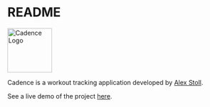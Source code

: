 # README
<a href="https://www.heroku.com"><img src="https://lh3.googleusercontent.com/MDvTCCNuSxPK94jQWOIYgi5oz1GUyAB56jIILKR-Zmt5eGcKo8duuOffVqQqXKhGGa837lCVgaoy6mm9Md-JdyKrAzN85Nib-hAwoRLBSq-rvQ_o1gz1uxeQRXBAPqDIt3fsAzFjSL22XmXzqB7J2b0rvRHnCG2PfC-M5WUBd_o_USEt4kwuYWm6O4w2GTkG0mtdlWo6OR_Vm7p78YTZ8XvCQ-QRS-lGPtPZgR_MV39LfRdSrKgVX-hBELNWUONCOQS_6GxoWMxOi8cy31j6brhTcC2CHk8hzx6AZWUuNt0afNUWGQrzWjU8dKhxlUHTe-Xurw9btnH4fPdkoI5msiDitfpXE8BSxhFXJ27bdBQvl6YQxvIzCGTSr7diFEOb6TZZtQ5NV-ksKLg578XI0NlLG56DERQp14fl9XsmADwGXwy0pmfEeOhqsQLDWDVIDIc8ueigPrUrZXTomlFOneBtYpkIuIfzwYWpaVt0JAJBlewja-bdJx7TcMXA8EMtRgGcRrapz9aIf9mqiXIk9xFLw1YZCRUhyk6YcqiHKXpfvLxfUMfeeZMs6ToNzdhbmj3WSlHgYTgeYWaDqB3hnzhm7qREzYCg9kfX-VlP99z38NxtQC7_7W9sc-TaXIuFz3-Fe4HSSaCtBx4mhL-2hwvUqO5EnLSqR5FVoFqvmzw5bnQmdF9OTQ=s310-no" alt="Cadence Logo" width="100"/></a>

Cadence is a workout tracking application developed by [Alex Stoll](https://www.alexstoll.work).

See a live demo of the project [here](heroku.com).
